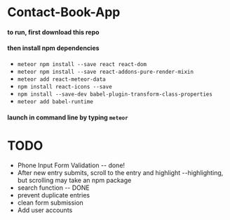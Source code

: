 # Contact-Book-App
#### to run, first download this repo
#### then install npm dependencies
* `meteor npm install --save react react-dom`
* `meteor npm install --save react-addons-pure-render-mixin`
* `meteor add react-meteor-data`
* `npm install react-icons --save`
* `npm install --save-dev babel-plugin-transform-class-properties`
* `meteor add babel-runtime`
#### launch in command line by typing `meteor`

# TODO
* Phone Input Form Validation -- done!
* After new entry submits, scroll to the entry and highlight --highlighting, but scrolling may take an npm package
* search function -- DONE
* prevent duplicate entries
* clean form submission
* Add user accounts
